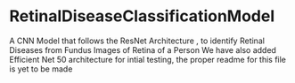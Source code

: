 # RetinalDiseaseClassificationModel
A CNN Model that follows the ResNet Architecture , to identify Retinal Diseases from Fundus Images of Retina of a Person
We have also added Efficient Net 50 architecture for intial testing, the proper readme for this file is yet to be made